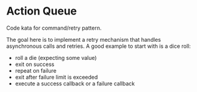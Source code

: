 # Action Queue

Code kata for command/retry pattern.

The goal here is to implement a retry mechanism that handles asynchronous calls and retries.
A good example to start with is a dice roll:

- roll a die (expecting some value)
- exit on success
- repeat on failure
- exit after failure limit is exceeded
- execute a success callback or a failure callback
